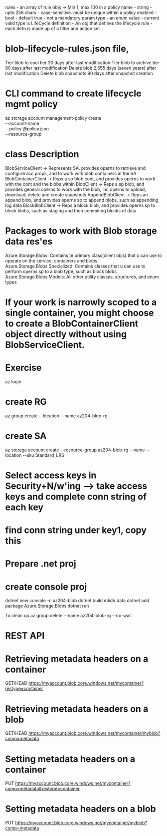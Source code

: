 rules - an array of rule objs -> Min 1, max 100 in a policy
name - string - upto 256 chars - case-sensitive. must be unique within a policy
enabled - bool - default true - not a mandatory param
type - an enum value - current valid type is LifeCycle 
definition - An obj that defines the lifecycle rule - each defn is made up of a filter and action set

# blob-lifecycle-rules.json file,
Tier blob to cool tier 30 days after last modification
Tier blob to archive tier 90 days after last modification
Delete blob 2,555 days (seven years) after last modification
Delete blob snapshots 90 days after snapshot creation

# CLI command to create lifecycle mgmt policy 
az storage account management-policy create \
    --account-name <storage-account> \
    --policy @policy.json \
    --resource-group <resource-group>

# class Description
BlobServiceClient -> Represents SA. provides operns to retrieve and configure acc props, and to work with blob containers in the SA
BlobContainerClient -> Reps a sp blob cont, and provides operns to work with the cont and the blobs within
BlobClient -> Reps a sp blob, and provides general operns to work with the blob, inc operns to upload, download, delete and create snapshots
AppendBlobClient -> Reps an append blob, and provides operns sp to append blobs, such as appending log data
BlockBlobClient -> Reps a block blob, and provides operns sp to block blobs, such as staging and then commiting blocks of data

# Packages to work with Blob storage data res'es
Azure.Storage.Blobs: Contains te primary class(client objs) that u can use to operate on the service, containers and blobs
Azure.Storage.Blobs.Specialized: Contains classes that u can use to perform operns sp to a blob type, such as block blobs
Azure.Storage.Blobs.Models: All other utility classes, structures, and enum types

# If your work is narrowly scoped to a single container, you might choose to create a BlobContainerClient object directly without using BlobServiceClient.

# Exercise
az login
# create RG
az group create --location <myLocation> --name az204-blob-rg
# create SA
az storage account create --resource-group az204-blob-rg --name <myStorageAcct> --location <myLocation> --sku Standard_LRS
# Select access keys in Security+N/w'ing --> take access keys and complete conn string of each key
# find conn string under key1, copy this

# Prepare .net proj
# create console proj
dotnet new console -n az204-blob
dotnet build
mkdir data
dotnet add package Azure.Storage.Blobs
dotnet run

To clean up
az group delete --name az204-blob-rg --no-wait

# REST API
# Retrieving metadata headers on a container
GET/HEAD https://myaccount.blob.core.windows.net/mycontainer?restype=container

# Retrieving metadata headers on a blob
GET/HEAD https://myaccount.blob.core.windows.net/mycontainer/myblob?comp=metadata

# Setting metadata headers on a container
PUT https://myaccount.blob.core.windows.net/mycontainer?comp=metadata&restype=container

# Setting metadata headers on a blob
PUT https://myaccount.blob.core.windows.net/mycontainer/myblob?comp=metadata

